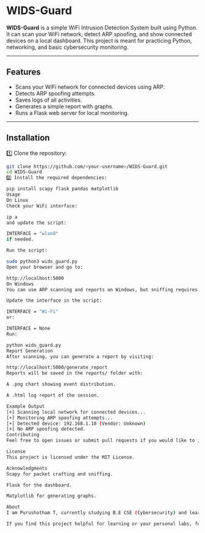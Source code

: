 # WIDS-Guard

**WIDS-Guard** is a simple WiFi Intrusion Detection System built using Python. It can scan your WiFi network, detect ARP spoofing, and show connected devices on a local dashboard. This project is meant for practicing Python, networking, and basic cybersecurity monitoring.

---

## Features

- Scans your WiFi network for connected devices using ARP.
- Detects ARP spoofing attempts.
- Saves logs of all activities.
- Generates a simple report with graphs.
- Runs a Flask web server for local monitoring.

---

## Installation

1️⃣ Clone the repository:
```bash
git clone https://github.com/<your-username>/WIDS-Guard.git
cd WIDS-Guard
2️⃣ Install the required dependencies:

pip install scapy flask pandas matplotlib
Usage
On Linux
Check your WiFi interface:

ip a
and update the script:

INTERFACE = "wlan0"
if needed.

Run the script:

sudo python3 wids_guard.py
Open your browser and go to:

http://localhost:5000
On Windows
You can use ARP scanning and reports on Windows, but sniffing requires Npcap.

Update the interface in the script:

INTERFACE = "Wi-Fi"
or:

INTERFACE = None
Run:

python wids_guard.py
Report Generation
After scanning, you can generate a report by visiting:

http://localhost:5000/generate_report
Reports will be saved in the reports/ folder with:

A .png chart showing event distribution.

A .html log report of the session.

Example Output
[+] Scanning local network for connected devices...
[+] Monitoring ARP spoofing attempts...
[+] Detected device: 192.168.1.10 (Vendor: Unknown)
[+] No ARP spoofing detected.
Contributing
Feel free to open issues or submit pull requests if you would like to improve this project.

License
This project is licensed under the MIT License.

Acknowledgments
Scapy for packet crafting and sniffing.

Flask for the dashboard.

Matplotlib for generating graphs.

About
I am Purushotham T, currently studying B.E CSE (Cybersecurity) and learning Python and networking through practical projects like this one.

If you find this project helpful for learning or your personal labs, feel free to star ⭐ the repository.
